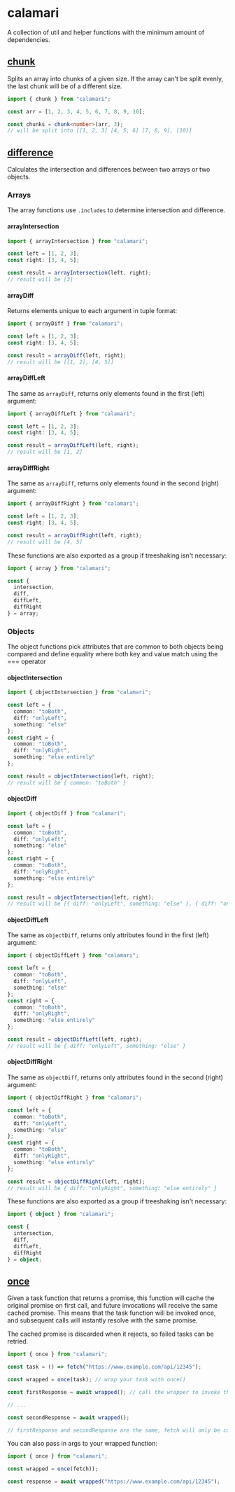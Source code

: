 # calamari

A collection of util and helper functions with the minimum amount of dependencies.

## [chunk](./lib/chunk.ts)

Splits an array into chunks of a given size. If the array can't be split evenly, the last chunk will be of a different size.

```typescript
import { chunk } from "calamari";

const arr = [1, 2, 3, 4, 5, 6, 7, 8, 9, 10];

const chunks = chunk<number>(arr, 3);
// will be split into [[1, 2, 3] [4, 5, 6] [7, 8, 9], [10]]
```

## [difference](./lib/difference.ts)

Calculates the intersection and differences between two arrays or two objects.

### Arrays

The array functions use `.includes` to determine intersection and difference.

#### arrayIntersection

```typescript
import { arrayIntersection } from "calamari";

const left = [1, 2, 3];
const right: [3, 4, 5];

const result = arrayIntersection(left, right);
// result will be [3]
```

#### arrayDiff

Returns elements unique to each argument in tuple format:

```typescript
import { arrayDiff } from "calamari";

const left = [1, 2, 3];
const right: [3, 4, 5];

const result = arrayDiff(left, right);
// result will be [[1, 2], [4, 5]]
```

#### arrayDiffLeft

The same as `arrayDiff`, returns only elements found in the first (left) argument:

```typescript
import { arrayDiffLeft } from "calamari";

const left = [1, 2, 3];
const right: [3, 4, 5];

const result = arrayDiffLeft(left, right);
// result will be [1, 2]
```

#### arrayDiffRight

The same as `arrayDiff`, returns only elements found in the second (right) argument:

```typescript
import { arrayDiffRight } from "calamari";

const left = [1, 2, 3];
const right: [3, 4, 5];

const result = arrayDiffRight(left, right);
// result will be [4, 5]
```

These functions are also exported as a group if treeshaking isn't necessary:

```typescript
import { array } from "calamari";

const {
  intersection,
  diff,
  diffLeft,
  diffRight
} = array;
```

### Objects

The object functions pick attributes that are common to both objects being compared and define equality where both key and value match using the === operator

#### objectIntersection

```typescript
import { objectIntersection } from "calamari";

const left = {
  common: "toBoth",
  diff: "onlyLeft",
  something: "else"
};
const right = {
  common: "toBoth",
  diff: "onlyRight",
  something: "else entirely"
};

const result = objectIntersection(left, right);
// result will be { common: "toBoth" }
```

#### objectDiff

```typescript
import { objectDiff } from "calamari";

const left = {
  common: "toBoth",
  diff: "onlyLeft",
  something: "else"
};
const right = {
  common: "toBoth",
  diff: "onlyRight",
  something: "else entirely"
};

const result = objectIntersection(left, right);
// result will be [{ diff: "onlyLeft", something: "else" }, { diff: "onlyRight", something: "else entirely" }]
```

#### objectDiffLeft

The same as `objectDiff`, returns only attributes found in the first (left) argument:

```typescript
import { objectDiffLeft } from "calamari";

const left = {
  common: "toBoth",
  diff: "onlyLeft",
  something: "else"
};
const right = {
  common: "toBoth",
  diff: "onlyRight",
  something: "else entirely"
};

const result = objectDiffLeft(left, right);
// result will be { diff: "onlyLeft", something: "else" }
```

#### objectDiffRight

The same as `objectDiff`, returns only attributes found in the second (right) argument:

```typescript
import { objectDiffRight } from "calamari";

const left = {
  common: "toBoth",
  diff: "onlyLeft",
  something: "else"
};
const right = {
  common: "toBoth",
  diff: "onlyRight",
  something: "else entirely"
};

const result = objectDiffRight(left, right);
// result will be { diff: "onlyRight", something: "else entirely" }
```

These functions are also exported as a group if treeshaking isn't necessary:

```typescript
import { object } from "calamari";

const {
  intersection,
  diff,
  diffLeft,
  diffRight
} = object;
```

## [once](./lib/once.ts)

Given a task function that returns a promise, this function will cache the original promise on first call, and future invocations will receive the same cached promise. This means that the task function will be invoked once, and subsequent calls will instantly resolve with the same promise.

The cached promise is discarded when it rejects, so failed tasks can be retried.

```typescript
import { once } from "calamari";

const task = () => fetch("https://www.example.com/api/12345");

const wrapped = once(task); // wrap your task with once()

const firstResponse = await wrapped(); // call the wrapper to invoke the task

// ...

const secondResponse = await wrapped();

// firstResponse and secondResponse are the same, fetch will only be called once here
```

You can also pass in args to your wrapped function:

```typescript
import { once } from "calamari";

const wrapped = once(fetch));

const response = await wrapped("https://www.example.com/api/12345");
```
